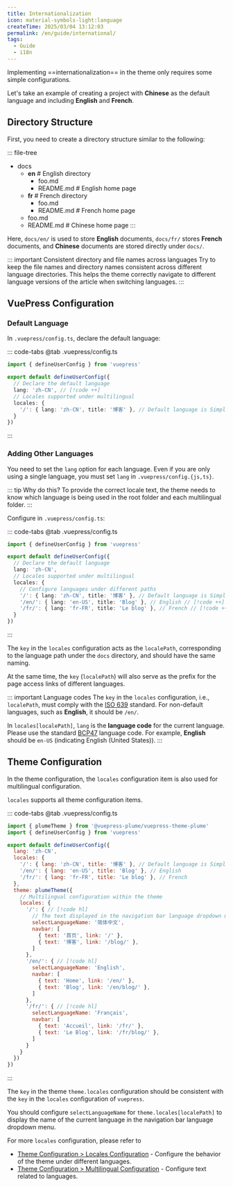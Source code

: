 ```yaml
---
title: Internationalization
icon: material-symbols-light:language
createTime: 2025/03/04 13:12:03
permalink: /en/guide/international/
tags:
  - Guide
  - i18n
---
```


Implementing ==internationalization== in the theme only requires some simple configurations.

Let's take an example of creating a project with **Chinese** as the default language and including **English** and **French**.

## Directory Structure

First, you need to create a directory structure similar to the following:

::: file-tree

- docs
  - **en**  \# English directory
    - foo.md
    - README.md  \# English home page
  - **fr**  \# French directory
    - foo.md
    - README.md  \# French home page
  - foo.md
  - README.md  \# Chinese home page
:::

Here, `docs/en/` is used to store **English** documents, `docs/fr/` stores **French** documents, and **Chinese** documents are stored directly under `docs/`.

::: important Consistent directory and file names across languages
Try to keep the file names and directory names consistent across different language directories. This helps the theme correctly navigate to different language versions of the article when switching languages.
:::

## VuePress Configuration

### Default Language

In `.vuepress/config.ts`, declare the default language:

::: code-tabs
@tab .vuepress/config.ts

```ts
import { defineUserConfig } from 'vuepress'

export default defineUserConfig({
  // Declare the default language
  lang: 'zh-CN', // [!code ++]
  // Locales supported under multilingual
  locales: {
    '/': { lang: 'zh-CN', title: '博客' }, // Default language is Simplified Chinese
  }
})
```

:::

### Adding Other Languages

You need to set the `lang` option for each language. Even if you are only using a single language, you must set `lang` in `.vuepress/config.{js,ts}`.

::: tip Why do this?
To provide the correct locale text, the theme needs to know which language is being used in the root folder and each multilingual folder.
:::

Configure in `.vuepress/config.ts`:

::: code-tabs
@tab .vuepress/config.ts

```ts
import { defineUserConfig } from 'vuepress'

export default defineUserConfig({
  // Declare the default language
  lang: 'zh-CN',
  // Locales supported under multilingual
  locales: {
    // Configure languages under different paths
    '/': { lang: 'zh-CN', title: '博客' }, // Default language is Simplified Chinese
    '/en/': { lang: 'en-US', title: 'Blog' }, // English // [!code ++]
    '/fr/': { lang: 'fr-FR', title: 'Le blog' }, // French // [!code ++]
  }
})
```

:::

The `key` in the `locales` configuration acts as the `localePath`, corresponding to the language path under the `docs` directory, and should have the same naming.

At the same time, the `key` (`localePath`) will also serve as the prefix for the page access links of different languages.

::: important Language codes
The `key` in the `locales` configuration, i.e., `localePath`, must comply with the [ISO 639](https://zh.wikipedia.org/wiki/ISO_639-1) standard. For non-default languages, such as **English**, it should be `/en/`.

In `locales[localePath]`, `lang` is the **language code** for the current language. Please use the standard [BCP47](https://www.ietf.org/rfc/bcp/bcp47.txt) language code. For example, **English** should be `en-US` (indicating English (United States)).
:::

## Theme Configuration

In the theme configuration, the `locales` configuration item is also used for multilingual configuration.

`locales` supports all theme configuration items.

::: code-tabs
@tab .vuepress/config.ts

```js
import { plumeTheme } from '@vuepress-plume/vuepress-theme-plume'
import { defineUserConfig } from 'vuepress'

export default defineUserConfig({
  lang: 'zh-CN',
  locales: {
    '/': { lang: 'zh-CN', title: '博客' }, // Default language is Simplified Chinese
    '/en/': { lang: 'en-US', title: 'Blog' }, // English
    '/fr/': { lang: 'fr-FR', title: 'Le blog' }, // French
  },
  theme: plumeTheme({
    // Multilingual configuration within the theme
    locales: {
      '/': { // [!code hl]
        // The text displayed in the navigation bar language dropdown menu for the current language
        selectLanguageName: '简体中文',
        navbar: [
          { text: '首页', link: '/' },
          { text: '博客', link: '/blog/' },
        ]
      },
      '/en/': { // [!code hl]
        selectLanguageName: 'English',
        navbar: [
          { text: 'Home', link: '/en/' },
          { text: 'Blog', link: '/en/blog/' },
        ]
      },
      '/fr/': { // [!code hl]
        selectLanguageName: 'Français',
        navbar: [
          { text: 'Accueil', link: '/fr/' },
          { text: 'Le Blog', link: '/fr/blog/' },
        ]
      }
    }
  })
})
```

:::

The `key` in the theme `theme.locales` configuration should be consistent with the `key` in the `locales` configuration of `vuepress`.

You should configure `selectLanguageName` for `theme.locales[localePath]` to display the name of the current language in the navigation bar language dropdown menu.

For more `locales` configuration, please refer to

- [Theme Configuration > Locales Configuration](../../config/basic.md#locales-configuration) - Configure the behavior of the theme under different languages.
- [Theme Configuration > Multilingual Configuration](../../config/locales.md) - Configure text related to languages.
